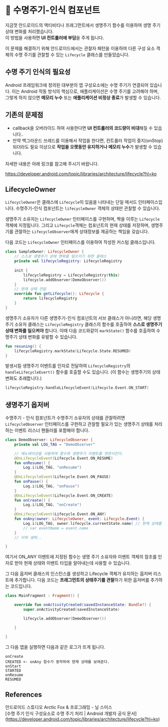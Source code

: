 

# 💙 수명주기-인식 컴포넌트
지금껏 안드로이드의 액티비티나 프래그먼트에서 생명주기 함수를 이용하여 생명 주기 상태 변화를 처리했습니다.   
이 방법을 사용하면 **UI 컨트롤러에 부담**을 주게 됩니다.

이 문제를 해결하기 위해 안드로이드에서는 관찰자 패턴을 이용하여 다른 구성 요소 객체의 수명 주기를 관찰할 수 있는 `Lifecycle` 클래스를 만들었습니다.
## 수명 주기 인식의 필요성
Android 프레임워크에 정의된 대부분의 앱 구성요소에는 수명 주기가 연결되어 있습니다. 이는 Android 작동 방식의 핵심으로, 애플리케이션은 수명 주기를 고려해야 하며, 그렇게 하지 않으면 **메모리 누수** 또는 **애플리케이션 비정상 종료**가 발생할 수 있습니다. 

## 기존의 문제점  
* callback을 오버라이드 하여 사용한다면 **UI 컨트롤러의 코드량이 비대**해질 수 있습니다.. 
* 만약 백그라운드 쓰레드를 이용해서 작업을 한다면, 컨트롤러 작업이 중지(onStop) 되더라도 필요 이상으로 **작업을 오랫동안 유지하거나 메모리 누수**가 발생할 수 있습니다.

자세한 내용은 아래 링크를 참고해 주시기 바랍니다.

https://developer.android.com/topic/libraries/architecture/lifecycle?hl=ko


## LifecycleOwner
`LifecycleOwner`은 클래스에 `Lifecycle`이 있음을 나타내는 단일 메서드 인터페이스입니다. 수명주기-인식 컴포넌트는 `lifecycleOwner` 객체의 상태만 관찰할 수 있습니다.

생명주기 소유자는 `LifecycleOwner` 인터페이스를 구현하며, 짝을 이루는 `Lifecycle` 객체에 지정됩니다. 그리고 `Lifecycle`객체는 컴포넌트의 현재 상태를 저장하며, 생명주기를 관찰하는 `LifecycleObserver`에게 상태정보를 제공하는 책임을 갖습니다. 

다음 코드는 `LifecycleOwner` 인터페이스를 이용하여 작성한 커스텀 클래스입니다.  
```kotlin
class SampleOwner: LifecycleOwner {
	// 스스로 생명주기 상태 변화를 일으키기 위한 클래스
    private val lifecycleRegistry: LifecycleRegistry
    
    init {
    	lifecycleRegistry = LifecycleRegistry(this)
        lifecycle.addObserver(DemoObserver())
    }
    // 현재 상태 전달
    override fun getLifecycle(): Lifecycle {
    	return lifecycleRegistry
    }
}
```

생명주기 소유자가 다른 생명주기-인식 컴포넌트의 서브 클래스가 아니라면, 해당 생명주기 소유자 클래스는 `LifecycleRegistry` 클래스의 함수를 호출하여 **스스로 생명주기 상태 변화를 일으켜야** 합니다. 이때 다음 코드와같이  `markState()` 함수를 호출하여 수명주기 상태 변화를 유발할 수 있습니다.

```kotlin
fun resuning() {
	lifecycleRegistry.markState(Lifecycle.State.RESUMED)
}
```

발생시킬 생명주기 이벤트를 인자로 전달하여 `LifecycleRegistry`의 `handleLifecycleEvert()` 함수를 호출할 수도 있습니다. (이 함수는 생명주기의 상태 변화도 초래합니다.)
```kotlin
lifecycleRegistry.handleLifecycleEvent(Lifecycle.Event.ON_START)
```

## 생명주기 옵저버
수명주기 - 인식 컴포넌트가 수명주기 소유자의 상태를 관찰하려면 `LifecycleObserver` 인터페이스를 구현하고 관찰할 필요가 있는 생명주기 상태를 처리하는 이벤트 리스너 핸들러를 포함해야 합니다.

```kotlin
class DemoObserver: LifecycleObserver {
    private val LOG_TAG = "DemoObserver"

    // 애노테이션을 사용하여 함수와 생명주기 이벤트를 연관시킨다.
    @OnLifecycleEvent(Lifecycle.Event.ON_RESUME)
    fun onResume() {
        Log.i(LOG_TAG, "onResume")
    }
    @OnLifecycleEvent(Lifecycle.Event.ON_PAUSE)
    fun onPause() {
        Log.i(LOG_TAG, "onPause")
    }
    @OnLifecycleEvent(Lifecycle.Event.ON_CREATE)
    fun onCreate() {
        Log.i(LOG_TAG, "onCreate")
    }
    @OnLifecycleEvent(Lifecycle.Event.ON_ANY)
    fun onAny(owner: LifecycleOwner, event: Lifecycle.Event) {
        Log.i(LOG_TAG, owner.lifecycle.currentState.name) // 현재 상태를 로깅
        // var eventName = event.name
    }
	// 이하 생략..

}
```
여기서 ON_ANY 이벤트에 지정된 함수는 생명 주기 소유자와 이벤트 객체의 참조를 인자로 받아 현재 상태와 이벤트 타입을 알아내는데 사용할 수 있습니다.

그 다음 옵저버 클래스의 인스턴스를 생성하고 Lifecycle 객체가 유지하는 옵저버 리스트에 추가합니다. 다음 코드는 **프래그먼트의 상태주기를 관찰**하기 위한 옵저버를 추가하는 코드입니다.
```kotlin
class MainFragment : Fragment() {

    override fun onActivityCreated(savedInstanceState: Bundle?) {
        super.onActivityCreated(savedInstanceState)

        lifecycle.addObserver(DemoObserver())

    }

}
```
그 다음 앱을 실행하면 다음과 같은 로그가 뜨게 됩니다.
```
onCreate
CREATED <- onAny 함수가 동작하여 현재 상태를 보여준다. 
onStart
STARTED
onResume
RESUMED
```

## References
안드로이드 스튜디오 Arctic Fox & 프로그래밍 - 닐 스미스  
[수명 주기 인식 구성요소로 수명 주기 처리 | Android 개발자 공식 문서] (https://developer.android.com/topic/libraries/architecture/lifecycle?hl=ko)

